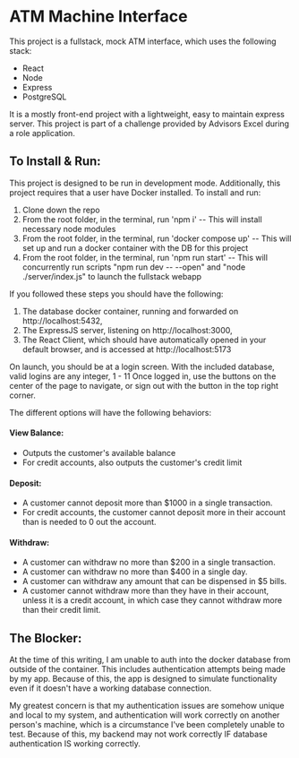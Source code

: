 # ATM Machine Interface

This project is a fullstack, mock ATM interface, which uses the following stack:
- React
- Node
- Express
- PostgreSQL

It is a mostly front-end project with a lightweight, easy to maintain express server. 
This project is part of a challenge provided by Advisors Excel during a role application.

## To Install & Run:

This project is designed to be run in development mode. Additionally, this project requires that a user have Docker installed.
To install and run:
1. Clone down the repo
2. From the root folder, in the terminal, run 'npm i' --  This will install necessary node modules
3. From the root folder, in the terminal, run 'docker compose up' -- This will set up and run a docker container with the DB for this project
4. From the root folder, in the terminal, run 'npm run start' -- This will concurrently run scripts "npm run dev -- --open" and "node ./server/index.js" to launch the fullstack webapp

If you followed these steps you should have the following:
1. The database docker container, running and forwarded on http://localhost:5432,
2. The ExpressJS server, listening on http://localhost:3000,
3. The React Client, which should have automatically opened in your default browser, and is accessed at http://localhost:5173

On launch, you should be at a login screen. With the included database, valid logins are any integer, 1 - 11
Once logged in, use the buttons on the center of the page to navigate, or sign out with the button in the top right corner.

The different options will have the following behaviors:

#### View Balance:
- Outputs the customer's available balance
- For credit accounts, also outputs the customer's credit limit

#### Deposit:
- A customer cannot deposit more than $1000 in a single transaction.
- For credit accounts, the customer cannot deposit more in their account than is needed to 0 out the account.

#### Withdraw:
- A customer can withdraw no more than $200 in a single transaction.
- A customer can withdraw no more than $400 in a single day. 
- A customer can withdraw any amount that can be dispensed in $5 bills.
- A customer cannot withdraw more than they have in their account, unless it is a credit account, in which case they cannot withdraw more than their credit limit.


## The Blocker:

At the time of this writing, I am unable to auth into the docker database from outside of the container. This includes authentication attempts being made by my app.
Because of this, the app is designed to simulate functionality even if it doesn't have a working database connection.

My greatest concern is that my authentication issues are somehow unique and local to my system, and authentication will work correctly on another person's machine, which is a circumstance I've been completely unable to test. Because of this, my backend may not work correctly IF database authentication IS working correctly.